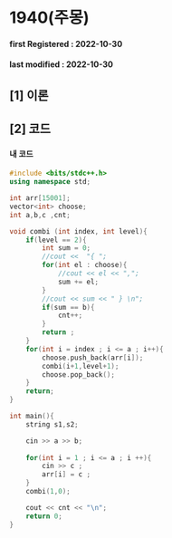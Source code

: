 # 1940(주몽)

#### **first Registered : 2022-10-30**

#### last modified : **2022-10-30**

## \[1] 이론

## \[2] 코드

#### 내 코드

```cpp
#include <bits/stdc++.h>
using namespace std;

int arr[15001];
vector<int> choose;
int a,b,c ,cnt;

void combi (int index, int level){
    if(level == 2){
        int sum = 0;
        //cout <<  "{ ";
        for(int el : choose){
            //cout << el << ",";
            sum += el;
        }
        //cout << sum << " } \n";
        if(sum == b){
            cnt++;
        }
        return ;
    }
    for(int i = index ; i <= a ; i++){
        choose.push_back(arr[i]);
        combi(i+1,level+1);
        choose.pop_back();
    }
    return;
}

int main(){
    string s1,s2;

    cin >> a >> b;
    
    for(int i = 1 ; i <= a ; i ++){
        cin >> c ;
        arr[i] = c ;
    } 
    combi(1,0);

    cout << cnt << "\n";
    return 0;
}


```
